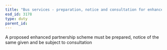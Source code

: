 ```yaml
---
title: "Bus services - preparation, notice and consultation for enhanced partnership plans and schemes"
esd_id: 3178
type: duty
parent_id:  
---
```


A proposed enhanced partnership scheme must be prepared, notice of the same given and be subject to consultation

